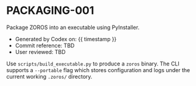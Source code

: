 # PACKAGING-001

Package ZOROS into an executable using PyInstaller.

- Generated by Codex on: {{ timestamp }}
- Commit reference: TBD
- User reviewed: TBD

Use `scripts/build_executable.py` to produce a `zoros` binary. The CLI supports a
`--portable` flag which stores configuration and logs under the current working
`.zoros/` directory.
